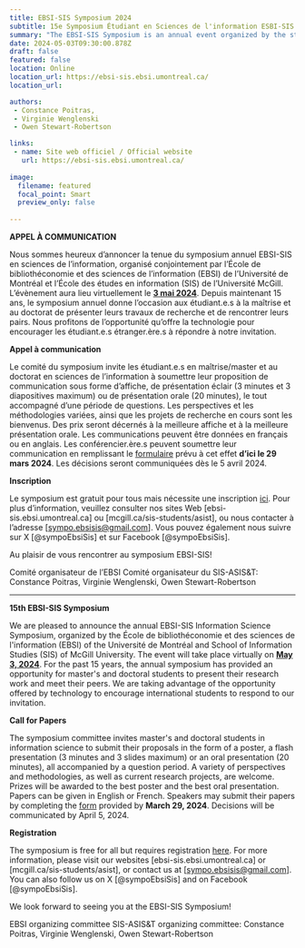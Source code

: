 ```yaml
---
title: EBSI-SIS Symposium 2024
subtitle: 15e Symposium Étudiant en Sciences de l'information ESBI-SIS / 15th EBSI-SIS Student Symposium in Information Studies 
summary: "The EBSI-SIS Symposium is an annual event organized by the student of the École de bibliothéconomie et des sciences de l'information (Université de Montréal) and the School of Information Studies (McGill University)"
date: 2024-05-03T09:30:00.878Z
draft: false
featured: false
location: Online
location_url: https://ebsi-sis.ebsi.umontreal.ca/
location_url: 

authors:
 - Constance Poitras, 
 - Virginie Wenglenski
 - Owen Stewart-Robertson 

links:
 - name: Site web officiel / Official website
   url: https://ebsi-sis.ebsi.umontreal.ca/
   
image:
  filename: featured
  focal_point: Smart
  preview_only: false
 
---
```


<b>APPEL À COMMUNICATION</b>

Nous sommes heureux d’annoncer la tenue du symposium annuel EBSI-SIS en sciences de l’information, organisé conjointement par l’École de bibliothéconomie et des sciences de l’information (EBSI) de l’Université de Montréal et l’École des études en information (SIS) de l’Université McGill. L’évènement aura lieu virtuellement le <b><u>3 mai 2024</u></b>. Depuis maintenant 15 ans, le symposium annuel donne l’occasion aux étudiant.e.s à la maîtrise et au doctorat de présenter leurs travaux de recherche et de rencontrer leurs pairs. Nous profitons de l’opportunité qu’offre la technologie pour encourager les étudiant.e.s étranger.ère.s à répondre à notre invitation.

<b>Appel à communication</b>

Le comité du symposium invite les étudiant.e.s en maîtrise/master et au doctorat en sciences de l’information à soumettre leur proposition de communication sous forme d’affiche, de présentation éclair (3 minutes et 3 diapositives maximum) ou de présentation orale (20 minutes), le tout accompagné d’une période de questions. Les perspectives et les méthodologies variées, ainsi que les projets de recherche en cours sont les bienvenus. Des prix seront décernés à la meilleure affiche et à la meilleure présentation orale. Les communications peuvent être données en français ou en anglais. Les conférencier.ère.s peuvent soumettre leur communication en remplissant le [formulaire](https://forms.gle/BNMUNbZF4vRwSnr29) prévu à cet effet <b>d’ici le 29 mars 2024</b>. Les décisions seront communiquées dès le 5 avril 2024.

<b>Inscription</b>

Le symposium est gratuit pour tous mais nécessite une inscription [ici](https://forms.gle/BNMUNbZF4vRwSnr29). Pour plus d’information, veuillez consulter nos sites Web [ebsi-sis.ebsi.umontreal.ca] ou [mcgill.ca/sis-students/asist], ou nous contacter à l’adresse [sympo.ebsisis@gmail.com]. Vous pouvez également nous suivre sur X [@sympoEbsiSis] et sur Facebook [@sympoEbsiSis].

Au plaisir de vous rencontrer au symposium EBSI-SIS!

Comité organisateur de l’EBSI Comité organisateur du SIS-ASIS&T: Constance Poitras, Virginie Wenglenski, Owen Stewart-Robertson

***

<b>15th EBSI-SIS Symposium</b>

We are pleased to announce the annual EBSI-SIS Information Science Symposium, organized by the École de bibliothéconomie et des sciences de l'information (EBSI) of the Université de Montréal and School of Information Studies (SIS) of McGill University. The event will take place virtually on <b><u>May 3, 2024</u></b>. For the past 15 years, the annual symposium has provided an opportunity for master's and doctoral students to present their research work and meet their peers. We are taking advantage of the opportunity offered by technology to encourage international students to respond to our invitation.

<b>Call for Papers</b>

The symposium committee invites master's and doctoral students in information science to submit their proposals in the form of a poster, a flash presentation (3 minutes and 3 slides maximum) or an oral presentation (20 minutes), all accompanied by a question period. A variety of perspectives and methodologies, as well as current research projects, are welcome. Prizes will be awarded to the best poster and the best oral presentation. Papers can be given in English or French. Speakers may submit their papers by completing the [form](https://forms.gle/BNMUNbZF4vRwSnr29) provided by <b>March 29, 2024</b>. Decisions will be communicated by April 5, 2024.

<b>Registration</b>

The symposium is free for all but requires registration [here](https://forms.gle/BNMUNbZF4vRwSnr29). For more information, please visit our websites [ebsi-sis.ebsi.umontreal.ca] or [mcgill.ca/sis-students/asist], or contact us at [sympo.ebsisis@gmail.com]. You can also follow us on X [@sympoEbsiSis] and on Facebook [@sympoEbsiSis].

We look forward to seeing you at the EBSI-SIS Symposium!

EBSI organizing committee SIS-ASIS&T organizing committee: Constance Poitras, Virginie Wenglenski, Owen Stewart-Robertson